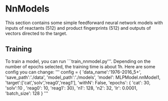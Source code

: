 # NnModels
This section contains some simple feedforward neural network models with inputs of reactants (512) and product fingerprints (512) and outputs of vectors directed to the target.

## Training 
To train a model, you can run ```train_nnmodel.py'''. Depending on the number of epochs selected, the training time is about 1h. Here are some config you can change: <pr>
'''
config = {
    'data_name':'1976-2016_5+',
    'save_path':'./data',
    'model_path':'./models',
    'model': MLPModel.nnModel1,
    'target':['cat','solv','reag0','reag1'],
    'withN': False,
    'epochs': { 'cat': 30, 'solv':10 , 'reag0': 10, 'reag1': 30},
    'n1': 128,
    'n2': 32,
    'Ir': 0.0001,
    'batch_size': 128
}
'''
